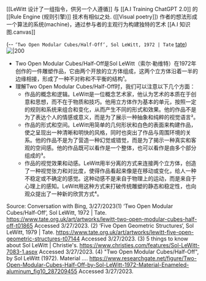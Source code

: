 [[LeWitt 设计了一组指令，供另一个人遵循]] 与 [[A.I Training ChatGPT 2.0]] 的  [[Rule Engine (规则引擎)]] 技术有相似之处.
([[Visual poetry]])
作者的想法形成一个算法的系统(machine)，通过参与者的主观行为构建独特的艺术
[[A.I 知识图.canvas]] 




(-- `‘Two Open Modular Cubes/Half-Off‘, Sol LeWitt, 1972 | Tate` [tate](https://www.tate.org.uk/art/artworks/lewitt-two-open-modular-cubes-half-off-t01865))
![|200](https://media.tate.org.uk/aztate-prd-ew-dg-wgtail-st1-ctr-data/images/.width-600_qYT7u1e.jpg)


- Two Open Modular Cubes/Half-Off是Sol LeWitt（索尔·勒维特）在1972年创作的一件雕塑作品，它由两个开放的立方体组成，这两个立方体沿着一半的边缘相接，形成了一种不对称和不平衡的结构¹。
- 理解Two Open Modular Cubes/Half-Off时，我们可以注意以下几个方面：
  - 作品的概念和逻辑。LeWitt是一位概念艺术家，他认为艺术的本质在于创意和思想，而不在于物质和技巧。他用立方体作为基本的单元，按照一定的规则和系统来组合和变化，从而产生不同的形式和效果。他的作品不是为了表达个人的情感或意义，而是为了展示一种抽象和纯粹的视觉语言²。
  - 作品的形式和空间。LeWitt用简单的几何形状和白色的表面来构建作品，使之呈现出一种清晰和明快的风格，同时也突出了作品与周围环境的关系。他的作品不是为了营造一种幻觉或错觉，而是为了揭示一种真实和客观的空间感。他的作品既可以看作是一个整体，也可以看作是由多个部分组成的³。
  - 作品的视觉效果和动感。LeWitt用半分离的方式来连接两个立方体，创造了一种视觉张力和对比度，使得作品看起来像是在移动或变化，给人一种不稳定或不确定的感觉。这种动感不是来自于物理上的运动，而是来自于心理上的感知。LeWitt用这种方式来打破传统雕塑的静态和稳定性，也向观众提出了一种新的欣赏方式⁴。

Source: Conversation with Bing, 3/27/2023(1) ‘Two Open Modular Cubes/Half-Off‘, Sol LeWitt, 1972 | Tate. https://www.tate.org.uk/art/artworks/lewitt-two-open-modular-cubes-half-off-t01865 Accessed 3/27/2023.
(2) ‘Five Open Geometric Structures‘, Sol LeWitt, 1979 | Tate. https://www.tate.org.uk/art/artworks/lewitt-five-open-geometric-structures-t07144 Accessed 3/27/2023.
(3) 5 things to know about Sol LeWitt | Christie's. https://www.christies.com/features/Sol-LeWitt-7083-1.aspx Accessed 3/27/2023.
(4) "Two Open Modular Cubes/Half-Off", by Sol LeWitt (1972). Material .... https://www.researchgate.net/figure/Two-Open-Modular-Cubes-Half-Off-by-Sol-LeWitt-1972-Material-Enameled-aluminum_fig10_287209455 Accessed 3/27/2023.
 